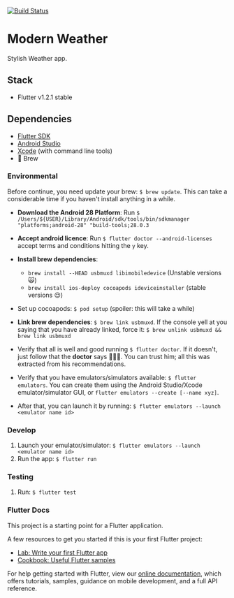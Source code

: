 [![Build Status](https://app.bitrise.io/app/eb18756dca13ce2a/status.svg?token=9oKmzq433Vt7RtIBq7Je3A&branch=master)](https://app.bitrise.io/app/eb18756dca13ce2a)

# Modern Weather

Stylish Weather app.

## Stack

* Flutter v1.2.1 stable

## Dependencies

* [Flutter SDK](https://flutter.dev/docs/get-started/install)
* [Android Studio](https://developer.android.com/studio)
* [Xcode](https://developer.apple.com/xcode/) (with command line tools)
* 🍺 Brew

### Environmental

Before continue, you need update your brew: `$ brew update`. This can take a considerable time if you haven't install anything in a while.

* **Download the Android 28 Platform**: Run `$ /Users/${USER}/Library/Android/sdk/tools/bin/sdkmanager "platforms;android-28" "build-tools;28.0.3`

* **Accept android licence**: Run `$ flutter doctor --android-licenses` accept terms and conditions hitting the `y` key.

* **Install brew dependencies**:
  * `brew install --HEAD usbmuxd libimobiledevice` (Unstable versions 🙀)
  * `brew install ios-deploy cocoapods ideviceinstaller` (stable versions 😌)
* Set up cocoapods: `$ pod setup` (spoiler: this will take a while)
* **Link brew dependencies**: `$ brew link usbmuxd`. If the console yell at you saying that you have already linked, force it: `$ brew unlink usbmuxd && brew link usbmuxd`
* Verify that all is well and good running `$ flutter doctor`. If it doesn't, just follow that the **doctor** says 👨🏻‍⚕️. You can trust him; all this was extracted from his recommendations.
* Verify that you have emulators/simulators available: `$ flutter emulators`. You can create them using the Android Studio/Xcode emulator/simulator GUI, or `flutter emulators --create [--name xyz]`.
* After that, you can launch it by running: `$ flutter emulators --launch <emulator name id>`

### Develop

1. Launch your emulator/simulator: `$ flutter emulators --launch <emulator name id>`
1. Run the app: `$ flutter run`

### Testing

1. Run: `$ flutter test`


### Flutter Docs

This project is a starting point for a Flutter application.

A few resources to get you started if this is your first Flutter project:

- [Lab: Write your first Flutter app](https://flutter.io/docs/get-started/codelab)
- [Cookbook: Useful Flutter samples](https://flutter.io/docs/cookbook)

For help getting started with Flutter, view our 
[online documentation](https://flutter.io/docs), which offers tutorials, 
samples, guidance on mobile development, and a full API reference.
